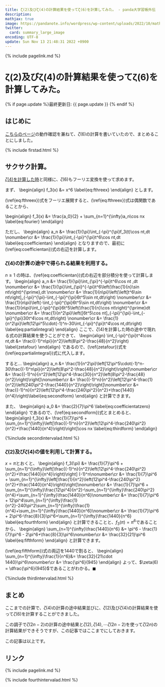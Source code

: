 ```yaml
---
title: ζ(2)及びζ(4)の計算結果を使ってζ(6)を計算してみた。 - panda大学習帳外伝
description: 
mathjax: true
image: https://pandanote.info/wordpress/wp-content/uploads/2022/10/mathlet_example1.png
twitter: 
  card: summary_large_image
encoding: UTF-8
update: Sun Nov 13 21:48:31 2022 +0900
---
```

{% include pagelink.md %}
# ζ(2)及びζ(4)の計算結果を使ってζ(6)を計算してみた。
{% if page.update %}最終更新日: {{ page.update }} {% endif %}
## はじめに
[こちらのページ](https://vsse.pandanote.info/mathlet.html)の動作確認を兼ねて、$\zeta(6)$の計算を書いていたので、まとめることにしました。

{% include firstad.html %}

## サクサク計算。
[$\zeta(4)$を計算した時](https://pandanote.info/?p=9778)と同様に、$\zeta(6)$もフーリエ変換を使って求めます。

まず、
\begin{align}
f_3(x) &= x^6 \label{eq:fthreex}
\end{align}
とします。

(\ref{eq:fthreex})式をフーリエ展開すると、(\ref{eq:fthreex})式は偶関数であることから、

\begin{align}
f_3(x) &= \frac{a_0}{2} + \sum_{n=1}^{\infty}a_n\cos nx \label{eq:fourier}
\end{align}

ただし、
\begin{align}
a_n &= \frac{1}{\pi}\int_{-\pi}^{\pi}f_3(t)\cos nt\,dt \nonumber\cr
&= \frac{1}{\pi}\int_{-\pi}^{\pi}t^6\cos nt\,dt \label{eq:coefficientan}
\end{align}
となりますので、最初に(\ref{eq:coefficientan})式の右辺を計算します。
### $\zeta(4)$の計算の途中で得られる結果を利用する。
$n \ge 1$ の時は、(\ref{eq:coefficientan})式の右辺を部分積分を使って計算します。
\begin{align}
a_n &= \frac{1}{\pi}\int_{\pi}^{-\pi}t^6\cos nt \,dt \nonumber\cr
&= \frac{1}{\pi}\int_{\pi}^{-\pi}t^6\left(\frac{1}{n}\sin nt\right)^{\prime}\,dt \nonumber\cr
&= \frac{1}{n\pi}\left(\left[t^6\sin nt\right]\_{-\pi}^{\pi}-\int_{-\pi}^{\pi}6t^5\sin nt\,dt\right) \nonumber\cr
&= \frac{1}{n\pi}\left(-\int_{-\pi}^{\pi}6t^5\sin nt\,dt\right) \nonumber\cr
&= \frac{1}{n\pi}\int_{-\pi}^{\pi}6t^5\left(\frac{1}{n}\cos nt\right)^{\prime}dt \nonumber\cr
&= \frac{1}{n^2\pi}\left([6t^5\cos nt]\_{-\pi}^{\pi}-\int_{-\pi}^{\pi}30t^4\cos nt\,dt\right) \nonumber\cr
&= \frac{1}{n^2\pi}\left(12\pi^5\cdot(-1)^n-30\int_{-\pi}^{\pi}t^4\cos nt\,dt\right) \label{eq:partialintegral}
\end{align}
ここで、$\zeta(4)$を計算した時の途中で現れる式の計算結果を使うことができて、
\begin{align}
\int_{-\pi}^{\pi}t^4\cos nt\,dt &= \frac{(-1)^n\pi}{n^2}\left(8\pi^2-\frac{48}{n^2}\right) \label{zetafour}
\end{align}
であるので、(\ref{zetafour})式を(\ref{eq:partialintegral})式に代入します。

すると…
\begin{align}
a_n &= \frac{1}{n^2\pi}\left[12\pi^5\cdot(-1)^n-30\frac{(-1)^n\pi}{n^2}\left(8\pi^2-\frac{48}{n^2}\right)\right]\nonumber\cr
&= \frac{(-1)^n}{n^2}\left[12\pi^4-\frac{30}{n^2}\left(8\pi^2-\frac{48}{n^2}\right)\right]\nonumber\cr
&= \frac{(-1)^n}{n^2}\left[12\pi^4-\frac{1}{n^2}\left(240\pi^2-\frac{1440}{n^2}\right)\right]\nonumber\cr
&= \frac{(-1)^n}{n^2}\left(12\pi^4-\frac{240\pi^2}{n^2}+\frac{1440}{n^4}\right)\label{eq:secondform}
\end{align}
と計算できます。

また、
\begin{align}
a_0 &= \frac{2}{7}\pi^6 \label{eq:coefficientatzero}
\end{align}
であるので、(\ref{eq:secondform})式とまとめると、
\begin{align}
f_3(x) &= \frac{1}{7}\pi^6 + \sum_{n=1}^{\infty}\left[\frac{(-1)^n}{n^2}\left(12\pi^4-\frac{240\pi^2}{n^2}+\frac{1440}{n^4}\right)\right]\cos nx \label{eq:thirdform}
\end{align}

{%include secondintervalad.html %}

### $\zeta(2)$及び$\zeta(4)$の値を利用して計算する。
$x = \pi$とおくと、
\begin{align}
f_3(\pi) &= \frac{1}{7}\pi^6 + \sum_{n=1}^{\infty}\left[\frac{(-1)^n}{n^2}\left(12\pi^4-\frac{240\pi^2}{n^2}+\frac{1440}{n^4}\right)\right] (-1)^n\nonumber\cr
&= \frac{1}{7}\pi^6 + \sum_{n=1}^{\infty}\left[\frac{1}{n^2}\left(12\pi^4-\frac{240\pi^2}{n^2}+\frac{1440}{n^4}\right)\right]\nonumber\cr
&= \frac{1}{7}\pi^6 + \sum_{n=1}^{\infty}\frac{12\pi^4}{n^2}-\sum_{n=1}^{\infty}\frac{240\pi^2}{n^4}+\sum_{n=1}^{\infty}\frac{1440}{n^6}\nonumber\cr
&= \frac{1}{7}\pi^6 + 12\pi^4\sum_{n=1}^{\infty}\frac{1}{n^2}-240\pi^2\sum_{n=1}^{\infty}\frac{1}{n^4}+\sum_{n=1}^{\infty}\frac{1440}{n^6}\nonumber\cr
&= \frac{1}{7}\pi^6 + 2\pi^6-\frac{8}{3}\pi^6+\sum_{n=1}^{\infty}\frac{1440}{n^6} \label{eq:fourthform}
\end{align}
と計算できることと、$f_3(\pi) = \pi^6$であることから、
\begin{align}
\sum_{n=1}^{\infty}\frac{1440}{n^6} &= \pi^6 - \frac{1}{7}\pi^6 - 2\pi^6+\frac{8}{3}\pi^6\nonumber\cr
&= \frac{32}{21}\pi^6 \label{eq:fifthform}
\end{align}
と計算できます。

(\ref{eq:fifthform})式の両辺を1440で割ると、
\begin{align}
\sum_{n=1}^{\infty}\frac{1}{n^6}&= \frac{32}{21\cdot 1440}\pi^6\nonumber\cr
&= \frac{\pi^6}{945}
\end{align}
よって、$\zeta(6) = \dfrac{\pi^6}{945}$であることがわかる。$\blacksquare$

{%include thirdintervalad.html %}

## まとめ
ここまでの計算で、$\zeta(4)$の計算の途中結果並びに、$\zeta(2)$及び$\zeta(4)$の計算結果を使って$\zeta(6)$を計算することができました。

この調子で$\zeta(2n-2)$の計算の途中結果と$\zeta(2), \zeta(4), \cdots \zeta(2n-2)$を使って$\zeta(2n)$の計算結果ができそうですが、この記事ではここまでにしておきます。

この記事は以上です。
## リンク
{% include pagelink.md %}

{% include fourthintervalad.html %}
